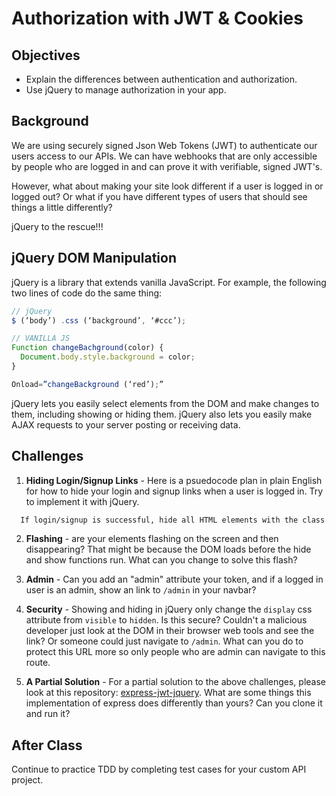 # Authorization with JWT & Cookies

## Objectives

* Explain the differences between authentication and authorization.
* Use jQuery to manage authorization in your app.

## Background

We are using securely signed Json Web Tokens (JWT) to authenticate our users access to our APIs. We can have webhooks that are only accessible by people who are logged in and can prove it with verifiable, signed JWT's.

However, what about making your site look different if a user is logged in or logged out? Or what if you have different types of users that should see things a little differently?

jQuery to the rescue!!!

## jQuery DOM Manipulation

jQuery is a library that extends vanilla JavaScript. For example, the following two lines of code do the same thing:

```js
// jQuery
$ (‘body’) .css (‘background’, ‘#ccc’);

// VANILLA JS
Function changeBachground(color) {
  Document.body.style.background = color;
}

Onload=”changeBackground (‘red’);”
```

jQuery lets you easily select elements from the DOM and make changes to them, including showing or hiding them. jQuery also lets you easily make AJAX requests to your server posting or receiving data.

## Challenges

1. **Hiding Login/Signup Links** - Here is a psuedocode plan in plain English for how to hide your login and signup links when a user is logged in. Try to implement it with jQuery.

  ```bash
    If login/signup is successful, hide all HTML elements with the class `.unauthenticated` and show all HTML elements with the class `.authenticated`.
  ```

2. **Flashing** - are your elements flashing on the screen and then disappearing? That might be because the DOM loads before the hide and show functions run. What can you change to solve this flash?

3. **Admin** - Can you add an "admin" attribute your token, and if a logged in user is an admin, show an link to `/admin` in your navbar?

4. **Security** - Showing and hiding in jQuery only change the `display` css attribute from `visible` to `hidden`. Is this secure? Couldn't a malicious developer just look at the DOM in their browser web tools and see the link? Or someone could just navigate to `/admin`. What can you do to protect this URL more so only people who are admin can navigate to this route.

5. **A Partial Solution** - For a partial solution to the above challenges, please look at this repository: [express-jwt-jquery](https://github.com/ajbraus/express-jwt-jquery). What are some things this implementation of express does differently than yours? Can you clone it and run it?


## After Class

Continue to practice TDD by completing test cases for your custom API project.
